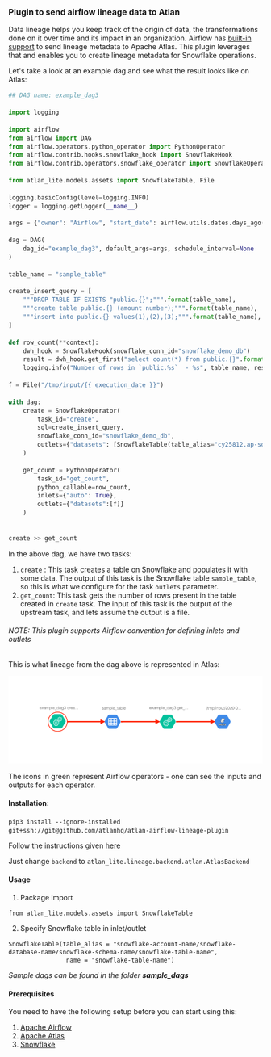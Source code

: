 ### Plugin to send airflow lineage data to Atlan

Data lineage helps you keep track of the origin of data, the transformations done on it over time  and its impact in an organization. Airflow has [built-in support](https://airflow.apache.org/docs/stable/lineage.html) to send lineage metadata to Apache Atlas. This plugin leverages that and enables you to create lineage metadata for Snowflake operations.


Let's take a look at an example dag and see what the result looks like on Atlas:

```python
## DAG name: example_dag3

import logging

import airflow
from airflow import DAG
from airflow.operators.python_operator import PythonOperator
from airflow.contrib.hooks.snowflake_hook import SnowflakeHook
from airflow.contrib.operators.snowflake_operator import SnowflakeOperator

from atlan_lite.models.assets import SnowflakeTable, File

logging.basicConfig(level=logging.INFO)
logger = logging.getLogger(__name__)

args = {"owner": "Airflow", "start_date": airflow.utils.dates.days_ago(2)}

dag = DAG(
    dag_id="example_dag3", default_args=args, schedule_interval=None
)

table_name = "sample_table"

create_insert_query = [
    """DROP TABLE IF EXISTS "public.{}";""".format(table_name), 
    """create table public.{} (amount number);""".format(table_name),
    """insert into public.{} values(1),(2),(3);""".format(table_name),
]

def row_count(**context):
    dwh_hook = SnowflakeHook(snowflake_conn_id="snowflake_demo_db")
    result = dwh_hook.get_first("select count(*) from public.{}".format(table_name))
    logging.info("Number of rows in `public.%s`  - %s", table_name, result[0])

f = File("/tmp/input/{{ execution_date }}")

with dag:
    create = SnowflakeOperator(
        task_id="create", 
        sql=create_insert_query,
        snowflake_conn_id="snowflake_demo_db",
        outlets={"datasets": [SnowflakeTable(table_alias="cy25812.ap-southeast-1/demo_db/public/{}".format(table_name), name = table_name)]}
    )

    get_count = PythonOperator(
        task_id="get_count", 
        python_callable=row_count,
        inlets={"auto": True}, 
        outlets={"datasets":[f]}
    )
    

create >> get_count
```



In the above dag, we have two tasks:

1. `create` : This task creates a table on Snowflake and populates it with some data. The output of this task is the Snowflake table `sample_table`, so this is what we configure for  the task `outlets` parameter. 
2. `get_count`: This task gets the number of rows present in the table created in `create` task. The input of this task is the output of the upstream task, and lets assume the output is a file. 

###### NOTE: This plugin supports Airflow convention for defining inlets and outlets

This is what lineage from the dag above is represented in Atlas:

![Lineage on Atlas](/images/atlas_lineage_readme_example.png)


The icons in green represent Airflow operators - one can see the inputs and outputs for each operator. 


#### Installation:

`pip3 install --ignore-installed git+ssh://git@github.com/atlanhq/atlan-airflow-lineage-plugin`

Follow the instructions given [here](https://airflow.apache.org/docs/stable/lineage.html#apache-atlas)

Just change `backend` to `atlan_lite.lineage.backend.atlan.AtlasBackend`

#### Usage

1. Package import 

```
from atlan_lite.models.assets import SnowflakeTable
```

2. Specify Snowflake table in inlet/outlet

```
SnowflakeTable(table_alias = "snowflake-account-name/snowflake-database-name/snowflake-schema-name/snowflake-table-name",
                name = "snowflake-table-name")

```

*Sample dags can be found in the folder* ***sample_dags***


#### Prerequisites
You need to have the following setup before you can start using this:
1. [Apache Airflow](https://airflow.apache.org/docs/stable/start.html)
2. [Apache Atlas](http://atlas.apache.org)
3. [Snowflake](https://www.snowflake.com)
